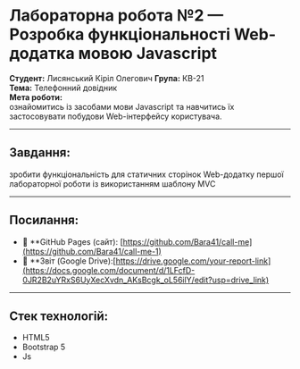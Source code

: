 # Лабораторна робота №2 — Розробка функціональності Web-додатка мовою Javascript

**Студент:** Лисянський Кіріл Олегович
**Група:** КВ-21  
**Тема:** Телефонний довідник  
**Мета роботи:**  
ознайомитись із засобами мови Javascript та навчитись їх застосовувати побудови Web-інтерфейсу користувача.

---

## Завдання:
зробити функціональність для статичних сторінок Web-додатку першої лабораторної роботи із використанням шаблону MVC


---

## Посилання:

- 🔗 **GitHub Pages (сайт): [https://github.com/Bara41/call-me](https://github.com/Bara41/call-me-1)
- 📄 **Звіт (Google Drive):[https://drive.google.com/your-report-link](https://docs.google.com/document/d/1LFcfD-0JR2B2uYRxS6UyXecXvdn_AKsBcgk_oL56ilY/edit?usp=drive_link)

---

## Стек технологій:

- HTML5
- Bootstrap 5
- Js

